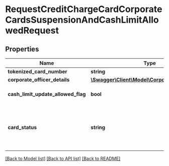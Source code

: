# RequestCreditChargeCardCorporateCardsSuspensionAndCashLimitAllowedRequest

## Properties
Name | Type | Description | Notes
------------ | ------------- | ------------- | -------------
**tokenized_card_number** | **string** | Tokenized card number | 
**corporate_officer_details** | [**\Swagger\Client\Model\CorporateOfficerDetails**](CorporateOfficerDetails.md) |  | [optional] 
**cash_limit_update_allowed_flag** | **bool** | This field is used to indicate whether cash withdrawal is allowed for the corporate card | [optional] 
**card_status** | **string** | This field is used to indicate whether to  suspend or unsuspend the corporate card.This is a reference data field. Please use /v1/utilities/referenceData/{cardStatus} resource to get possible values of this field with descriptions | [optional] 

[[Back to Model list]](../../README.md#documentation-for-models) [[Back to API list]](../../README.md#documentation-for-api-endpoints) [[Back to README]](../../README.md)

